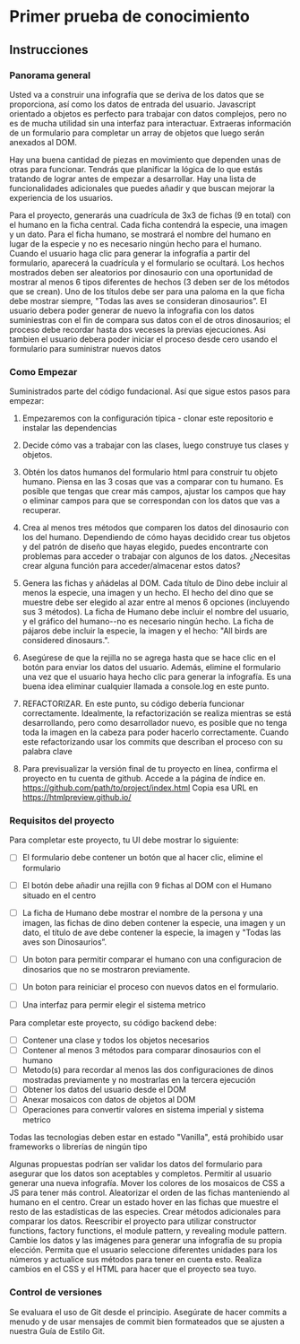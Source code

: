 # Primer prueba de conocimiento

## Instrucciones

### Panorama general

Usted va a construir una infografía que se deriva de los datos que se proporciona, así como los datos de entrada del usuario. Javascript orientado a objetos es perfecto para trabajar con datos complejos, pero no es de mucha utilidad sin una interfaz para interactuar. Extraeras información de un formulario para completar un array de objetos que luego serán anexados al DOM.

Hay una buena cantidad de piezas en movimiento que dependen unas de otras para funcionar. Tendrás que planificar la lógica de lo que estás tratando de lograr antes de empezar a desarrollar. Hay una lista de funcionalidades adicionales que puedes añadir y que buscan mejorar la experiencia de los usuarios.

Para el proyecto, generarás una cuadrícula de 3x3 de fichas (9 en total) con el humano en la ficha central. Cada ficha contendrá la especie, una imagen y un dato. Para el ficha humano, se mostrará el nombre del humano en lugar de la especie y no es necesario ningún hecho para el humano. Cuando el usuario haga clic para generar la infografía a partir del formulario, aparecerá la cuadrícula y el formulario se ocultará. Los hechos mostrados deben ser aleatorios por dinosaurio con una oportunidad de mostrar al menos 6 tipos diferentes de hechos (3 deben ser de los métodos que se crean). Uno de los títulos debe ser para una paloma en la que ficha debe mostrar siempre, "Todas las aves se consideran dinosaurios”.
El usuario debera poder generar de nuevo la infografia con los datos suminiestras con el fin de compara sus datos con el de otros dinosaurios; el proceso debe recordar hasta dos veceses la previas ejecuciones. Asi tambien el usuario debera poder iniciar el proceso desde cero usando el formulario para suministrar nuevos datos


### Como Empezar

Suministrados parte del código fundacional. Así que sigue estos pasos para empezar:

1. Empezaremos con la configuración típica - clonar este repositorio e instalar las dependencias

2. Decide cómo vas a trabajar con las clases, luego construye tus clases y objetos.

3. Obtén los datos humanos del formulario html para construir tu objeto humano. Piensa en las 3 cosas que vas a comparar con tu humano. Es posible que tengas que crear más campos, ajustar los campos que hay o eliminar campos para que se correspondan con los datos que vas a recuperar.

4. Crea al menos tres métodos que comparen los datos del dinosaurio con los del humano. Dependiendo de cómo hayas decidido crear tus objetos y del patrón de diseño que hayas elegido, puedes encontrarte con problemas para acceder o trabajar con algunos de los datos. ¿Necesitas crear alguna función para acceder/almacenar estos datos?

5. Genera las fichas y añádelas al DOM. Cada título de Dino debe incluir al menos la especie, una imagen y un hecho. El hecho del dino que se muestre debe ser elegido al azar entre al menos 6 opciones (incluyendo sus 3 métodos). La ficha de Humano debe incluir el nombre del usuario, y el gráfico del humano--no es necesario ningún hecho. La ficha de pájaros debe incluir la especie, la imagen y el hecho: "All birds are considered dinosaurs.".

6. Asegúrese de que la rejilla no se agrega hasta que se hace clic en el botón para enviar los datos del usuario. Además, elimine el formulario una vez que el usuario haya hecho clic para generar la infografía. Es una buena idea eliminar cualquier llamada a console.log en este punto.

7. REFACTORIZAR. En este punto, su código debería funcionar correctamente. Idealmente, la refactorización se realiza mientras se está desarrollando, pero como desarrollador nuevo, es posible que no tenga toda la imagen en la cabeza para poder hacerlo correctamente. Cuando este refactorizando usar los commits que describan el proceso con su palabra clave

8. Para previsualizar la versión final de tu proyecto en línea, confirma el proyecto en tu cuenta de github. Accede a la página de índice en. https://github.com/path/to/project/index.html Copia esa URL en https://htmlpreview.github.io/

### Requisitos del proyecto

Para completar este proyecto, tu UI debe mostrar lo siguiente:

- [ ] El formulario debe contener un botón que al hacer clic, elimine el formulario
- [ ] El botón debe añadir una rejilla con 9 fichas al DOM con el Humano situado en el centro
- [ ] La ficha de Humano debe mostrar el nombre de la persona y una imagen, las fichas de dino deben contener la especie, una imagen y un dato, el título de ave debe contener la especie, la imagen y "Todas las aves son Dinosaurios”.
- [ ] Un boton para permitir comparar el humano con una configuracion de dinosarios que no se mostraron previamente.
- [ ] Un boton para reiniciar el proceso con nuevos datos en el formulario.
- [ ] Una interfaz para permir elegir el sistema metrico


Para completar este proyecto, su código backend debe:

- [ ] Contener una clase y todos los objetos necesarios
- [ ] Contener al menos 3 métodos para comparar dinosaurios con el humano
- [ ] Metodo(s) para recordar al menos las dos configuraciones de dinos mostradas previamente y no mostrarlas en la tercera ejecución
- [ ] Obtener los datos del usuario desde el DOM
- [ ] Anexar mosaicos con datos de objetos al DOM
- [ ] Operaciones para convertir valores en sistema imperial y sistema metrico

Todas las tecnologias deben estar en estado "Vanilla", está prohibido usar frameworks o librerías de ningún tipo


Algunas propuestas podrían ser validar los datos del formulario para asegurar que los datos son aceptables y completos. Permitir al usuario generar una nueva infografía. Mover los colores de los mosaicos de CSS a JS para tener más control. Aleatorizar el orden de las fichas manteniendo al humano en el centro. Crear un estado hover en las fichas que muestre el resto de las estadísticas de las especies. Crear métodos adicionales para comparar los datos. Reescribir el proyecto para utilizar constructor functions, factory functions, el module pattern, y revealing module pattern. Cambie los datos y las imágenes para generar una infografía de su propia elección. Permita que el usuario seleccione diferentes unidades para los números y actualice sus métodos para tener en cuenta esto. Realiza cambios en el CSS y el HTML para hacer que el proyecto sea tuyo.

### Control de versiones

Se evaluara el uso de Git desde el principio. Asegúrate de hacer commits a menudo y de usar mensajes de commit bien formateados que se ajusten a nuestra Guía de Estilo Git.